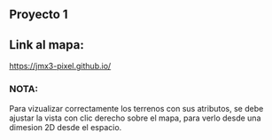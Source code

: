 ## Proyecto 1

## Link al mapa:

https://jmx3-pixel.github.io/

### NOTA:

Para vizualizar correctamente los terrenos con sus atributos, se debe ajustar la vista con clic derecho sobre el mapa, para verlo desde una dimesion 2D desde el espacio.